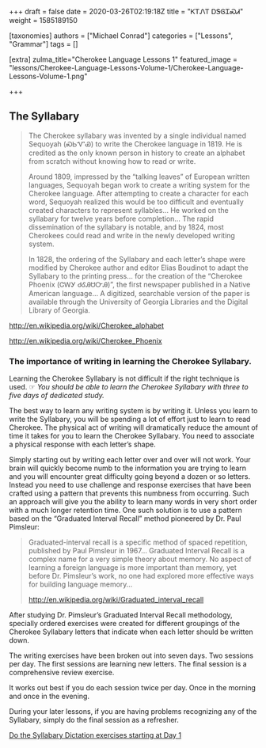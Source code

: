 +++
draft = false
date = 2020-03-26T02:19:18Z
title = "ᏦᎢᏁᎢ ᎠᏕᎶᏆᏍᏗ"
weight = 1585189150

[taxonomies]
authors = ["Michael Conrad"]
categories = ["Lessons", "Grammar"]
tags = []

[extra]
zulma_title="Cherokee Language Lessons 1"
featured_image = "lessons/Cherokee-Language-Lessons-Volume-1/Cherokee-Language-Lessons-Volume-1.png"

+++
## The Syllabary

> The Cherokee syllabary was invented by a single individual named
> Sequoyah (ᏍᏏᏉᏯ) to write the Cherokee language in 1819. He is credited
> as the only known person in history to create an alphabet from scratch
> without knowing how to read or write.
> 
> Around 1809, impressed by the “talking leaves” of European written
> languages, Sequoyah began work to create a writing system for the
> Cherokee language. After attempting to create a character for each
> word, Sequoyah realized this would be too difficult and eventually
> created characters to represent syllables… He worked on the syllabary
> for twelve years before completion… The rapid dissemination of the
> syllabary is notable, and by 1824, most Cherokees could read and write
> in the newly developed writing system.
> 
> In 1828, the ordering of the Syllabary and each letter’s shape were
> modified by Cherokee author and editor Elias Boudinot to adapt the
> Syllabary to the printing press… for the creation of the “Cherokee
> Phoenix (ᏣᎳᎩ ᏧᎴᎯᏌᏅᎯ)”, the first newspaper published in a Native
> American language… A digitized, searchable version of the paper is
> available through the University of Georgia Libraries and the Digital
> Library of Georgia.
<!-- more -->
<http://en.wikipedia.org/wiki/Cherokee_alphabet>

<http://en.wikipedia.org/wiki/Cherokee_Phoenix>

### The importance of writing in learning the Cherokee Syllabary.

Learning the Cherokee Syllabary is not difficult if the right technique
is used. ☞ *You should be able to learn the Cherokee Syllabary with
three to five days of dedicated study.*

The best way to learn any writing system is by writing it. Unless you
learn to write the Syllabary, you will be spending a lot of effort just
to learn to read Cherokee. The physical act of writing will dramatically
reduce the amount of time it takes for you to learn the Cherokee
Syllabary. You need to associate a physical response with each letter’s
shape.

Simply starting out by writing each letter over and over will not work.
Your brain will quickly become numb to the information you are trying to
learn and you will encounter great difficulty going beyond a dozen or so
letters. Instead you need to use challenge and response exercises that
have been crafted using a pattern that prevents this numbness from
occurring. Such an approach will give you the ability to learn many
words in very short order with a much longer retention time. One such
solution is to use a pattern based on the “Graduated Interval Recall”
method pioneered by Dr. Paul Pimsleur:

> Graduated-interval recall is a specific method of spaced repetition,
> published by Paul Pimsleur in 1967… Graduated Interval Recall is a
> complex name for a very simple theory about memory. No aspect of
> learning a foreign language is more important than memory, yet before
> Dr. Pimsleur’s work, no one had explored more effective ways for
> building language memory…
> 
> <http://en.wikipedia.org/wiki/Graduated_interval_recall>

After studying Dr. Pimsleur’s Graduated Interval Recall methodology,
specially ordered exercises were created for different groupings of the
Cherokee Syllabary letters that indicate when each letter should be
written down.

The writing exercises have been broken out into seven days. Two
sessions per day. The first sessions are learning new letters. The final
session is a comprehensive review exercise.

It works out best if you do each session twice per day. Once in the
morning and once in the evening.

During your later lessons, if you are having problems recognizing any of
the Syllabary, simply do the final session as a refresher.

[Do the Syllabary Dictation exercises starting at Day 1](@/lessons/Syllabary-Dictation/_index.md)